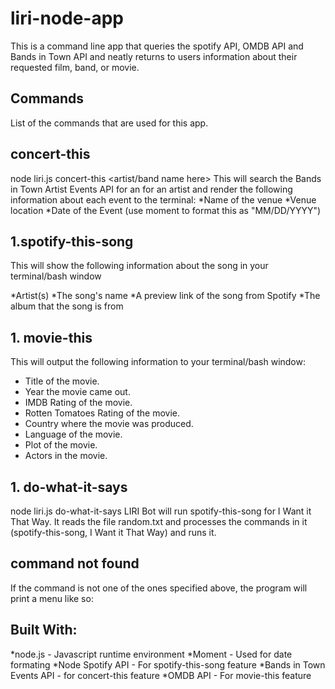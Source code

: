 # liri-node-app

This is a command line app that queries the spotify API, OMDB API and Bands in Town API and neatly returns to users information about their requested film, band, or movie.

## Commands
List of the commands that are used for this app. 

## concert-this
 node liri.js concert-this <artist/band name here>
 This will search the Bands in Town Artist Events API for an for an artist and render the following information about each event to the terminal:
*Name of the venue
*Venue location
*Date of the Event (use moment to format this as "MM/DD/YYYY")

## 1.spotify-this-song
This will show the following information about the song in your terminal/bash window

*Artist(s)
*The song's name
*A preview link of the song from Spotify
*The album that the song is from


## 1. movie-this

This will output the following information to your terminal/bash window:
* Title of the movie.
* Year the movie came out.
* IMDB Rating of the movie.
* Rotten Tomatoes Rating of the movie.
* Country where the movie was produced.
* Language of the movie.
* Plot of the movie.
* Actors in the movie.


## 1. do-what-it-says
node liri.js do-what-it-says
LIRI Bot will run spotify-this-song for I Want it That Way. It reads the file random.txt and processes the commands in it (spotify-this-song, I Want it That Way) and runs it.


## command not found
If the command is not one of the ones specified above, the program will print a menu like so:

## Built With:
*node.js - Javascript runtime environment
*Moment - Used for date formating
*Node Spotify API - For spotify-this-song feature
*Bands in Town Events API - for concert-this feature
*OMDB API - For movie-this feature
